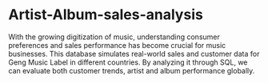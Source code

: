 # Artist-Album-sales-analysis




With the growing digitization of music, understanding consumer preferences and sales performance has become crucial for music businesses. This database simulates real-world sales and customer data for Geng Music Label in different countries. By analyzing it through SQL, we can evaluate both customer trends, artist and album performance globally.
